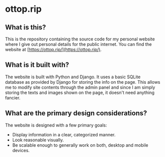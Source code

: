 # ottop.rip

## What is this?

This is the repository containing the source code for my personal website where I give out personal details for the public internet. You can find the website at [https://ottop.rip/](https://ottop.rip/).

## What is it built with?

The website is built with Python and Django. It uses a basic SQLite database as provided by Django for storing the info on the page. This allows me to modify site contents through the admin panel and since I am simply storing the texts and images shown on the page, it doesn't need anything fancier.

## What are the primary design considerations?

The website is designed with a few primary goals:

- Display information in a clear, categorized manner.
- Look reasonable visually.
- Be scalable enough to generally work on both, desktop and mobile devices.